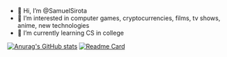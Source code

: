 - 👋 Hi, I’m @SamuelSirota
- 👀 I’m interested in computer games, cryptocurrencies, films, tv shows, anime, new technologies
- 🌱 I’m currently learning CS in college

<!---
SamuelSirota/SamuelSirota is a ✨ special ✨ repository because its `README.md` (this file) appears on your GitHub profile.
You can click the Preview link to take a look at your changes.
--->
[![Anurag's GitHub stats](https://github-readme-stats.vercel.app/api?username=SamuelSirota&hide=issues,stars&count_private=true&show_icons=true&theme=tokyonight&include_all_commits=true&include_all_contributions=true
)](https://github.com/anuraghazra/github-readme-stats)
[![Readme Card](https://github-readme-stats.vercel.app/api/pin/?username=SamuelSirota&repo=SamuelSirota&show_owner=true&theme=tokyonight)](https://github.com/SamuelSirota/SamuelSirota)
